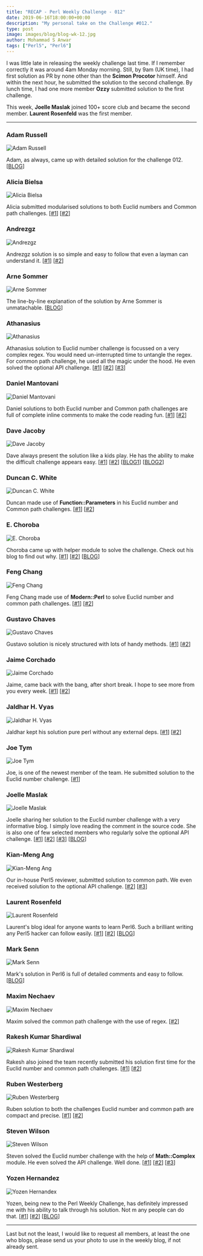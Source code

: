 ```yaml
---
title: "RECAP - Perl Weekly Challenge - 012"
date: 2019-06-16T18:00:00+00:00
description: "My personal take on the Challenge #012."
type: post
image: images/blog/blog-wk-12.jpg
author: Mohammad S Anwar
tags: ["Perl5", "Perl6"]
---
```

I was little late in releasing the weekly challenge last time. If I remember correctly it was around 4am Monday morning. Still, by 9am (UK time), I had first solution as PR by none other than the **Scimon Procotor** himself. And within the next hour, he submitted the solution to the second challenge. By lunch time, I had one more member **Ozzy** submitted solution to the first challenge.

This week, **Joelle Maslak** joined 100+ score club and became the second member. **Laurent Rosenfeld** was the first member.

***

### Adam Russell
![Adam Russell](/images/team/adam_russell.jpg)

Adam, as always, came up with detailed solution for the challenge 012. [[BLOG](https://adamcrussell.livejournal.com/4250.html)]

### Alicia Bielsa
![Alicia Bielsa](/images/team/alicia_bielsa.jpg)

Alicia submitted modularised solutions to both Euclid numbers and Common path challenges. [[#1](https://github.com/manwar/perlweeklychallenge-club/blob/master/challenge-012/alicia-bielsa/perl5/ch-1.pl)] [[#2](https://github.com/manwar/perlweeklychallenge-club/blob/master/challenge-012/alicia-bielsa/perl5/ch-2.pl)]

### Andrezgz
![Andrezgz](/images/team/user.jpg)

Andrezgz solution is so simple and easy to follow that even a layman can understand it. [[#1](https://github.com/manwar/perlweeklychallenge-club/blob/master/challenge-012/andrezgz/perl5/ch-1.pl)] [[#2](https://github.com/manwar/perlweeklychallenge-club/blob/master/challenge-012/andrezgz/perl5/ch-2.pl)]

### Arne Sommer
![Arne Sommer](/images/team/arne-sommer.jpg)

The line-by-line explanation of the solution by Arne Sommer is unmatachable. [[BLOG](https://perl6.eu/euclid-path.html)]

### Athanasius
![Athanasius](/images/team/athanasius.jpg)

Athanasius solution to Euclid number challenge is focussed on a very complex regex. You would need un-interrupted time to untangle the regex. For common path challenge, he used all the magic under the hood. He even solved the optional API challenge. [[#1](https://github.com/manwar/perlweeklychallenge-club/blob/master/challenge-012/athanasius/perl5/ch-1.pl)] [[#2](https://github.com/manwar/perlweeklychallenge-club/blob/master/challenge-012/athanasius/perl5/ch-2.pl)] [[#3](https://github.com/manwar/perlweeklychallenge-club/blob/master/challenge-012/athanasius/perl5/ch-3.pl)]

### Daniel Mantovani
![Daniel Mantovani](/images/team/daniel_mantovani.jpg)

Daniel solutions to both Euclid number and Common path challenges are full of complete inline comments to make the code reading fun. [[#1](https://github.com/manwar/perlweeklychallenge-club/blob/master/challenge-012/daniel-mantovani/perl5/ch-1.pl)] [[#2](https://github.com/manwar/perlweeklychallenge-club/blob/master/challenge-012/daniel-mantovani/perl5/ch-2.pl)]

### Dave Jacoby
![Dave Jacoby](/images/team/user.jpg)

Dave always present the solution like a kids play. He has the ability to make the difficult challenge appears easy. [[#1](https://github.com/manwar/perlweeklychallenge-club/blob/master/challenge-012/dave-jacoby/perl5/ch-1.pl)] [[#2](https://github.com/manwar/perlweeklychallenge-club/blob/master/challenge-012/dave-jacoby/perl5/ch-2.pl)] [[BLOG1](https://jacoby.github.io//2019/06/12/euclid-and-reduce.html)] [[BLOG2](https://jacoby.github.io//2019/06/11/common-paths-and-an-issue-with-postderef.html)]

### Duncan C. White
![Duncan C. White](/images/team/duncan_white.jpg)

Duncan made use of **Function::Parameters** in his Euclid number and Common path challenges. [[#1](https://github.com/manwar/perlweeklychallenge-club/blob/master/challenge-012/duncan-c-white/perl5/ch-1.pl)] [[#2](https://github.com/manwar/perlweeklychallenge-club/blob/master/challenge-012/duncan-c-white/perl5/ch-2.pl)]

### E. Choroba
![E. Choroba](/images/team/e-choroba.jpg)

Choroba came up with helper module to solve the challenge. Check out his blog to find out why. [[#1](https://github.com/manwar/perlweeklychallenge-club/blob/master/challenge-012/e-choroba/perl5/ch-1.pl)] [[#2](https://github.com/manwar/perlweeklychallenge-club/blob/master/challenge-012/e-choroba/perl5/ch-2.pl)] [[BLOG](http://blogs.perl.org/users/e_choroba/2019/06/perl-weekly-challenge-012-non-prime-euclid-numbers-and-the-common-path.html)]

### Feng Chang
![Feng Chang](/images/team/user.jpg)

Feng Chang made use of **Modern::Perl** to solve Euclid number and common path challenges. [[#1](https://github.com/manwar/perlweeklychallenge-club/blob/master/challenge-012/feng-chang/perl5/ch-1.pl)] [[#2](https://github.com/manwar/perlweeklychallenge-club/blob/master/challenge-012/feng-chang/perl5/ch-2.pl)]

### Gustavo Chaves
![Gustavo Chaves](/images/team/gustavo-chaves.jpg)

Gustavo solution is nicely structured with lots of handy methods. [[#1](https://github.com/manwar/perlweeklychallenge-club/blob/master/challenge-012/gustavo-chaves/perl5/ch-1.pl)] [[#2](https://github.com/manwar/perlweeklychallenge-club/blob/master/challenge-012/gustavo-chaves/perl5/ch-2.pl)]

### Jaime Corchado
![Jaime Corchado](/images/team/user.jpg)

Jaime, came back with the bang, after short break. I hope to see more from you every week. [[#1](https://github.com/manwar/perlweeklychallenge-club/blob/master/challenge-012/jaime/perl5/ch-1.pl)] [[#2](https://github.com/manwar/perlweeklychallenge-club/blob/master/challenge-012/jaime/perl5/ch-2.pl)]

### Jaldhar H. Vyas
![Jaldhar H. Vyas](/images/team/jaldhar_vyas.jpg)

Jaldhar kept his solution pure perl without any external deps. [[#1](https://github.com/manwar/perlweeklychallenge-club/blob/master/challenge-012/jaldhar-h-vyas/perl5/ch-1.pl)] [[#2](https://github.com/manwar/perlweeklychallenge-club/blob/master/challenge-012/jaldhar-h-vyas/perl5/ch-2.pl)]

### Joe Tym
![Joe Tym](/images/team/user.jpg)

Joe, is one of the newest member of the team. He submitted solution to the Euclid number challenge. [[#1](https://github.com/manwar/perlweeklychallenge-club/blob/master/challenge-012/joe-tym/perl5/ch-1.pl)]

### Joelle Maslak
![Joelle Maslak](/images/team/joelle_maslak.jpg)

Joelle sharing her solution to the Euclid number challenge with a very informative blog. I simply love reading the comment in the source code. She is also one of few selected members who regularly solve the optional API challenge. [[#1](https://github.com/manwar/perlweeklychallenge-club/blob/master/challenge-012/joelle-maslak/perl5/ch-1.pl)] [[#2](https://github.com/manwar/perlweeklychallenge-club/blob/master/challenge-012/joelle-maslak/perl5/ch-2.pl)] [[#3](https://github.com/manwar/perlweeklychallenge-club/blob/master/challenge-012/joelle-maslak/perl5/ch-3.pl)] [[BLOG](https://digitalbarbedwire.com/2019/06/16/perl-weekly-challenge-12-euclid-numbers/)]

### Kian-Meng Ang
![Kian-Meng Ang](/images/team/user.jpg)

Our in-house Perl5 reviewer, submitted solution to common path. We even received solution to the optional API challenge. [[#2](https://github.com/manwar/perlweeklychallenge-club/tree/master/challenge-012/kian-meng-ang/perl5/ch-2.pl)] [[#3](https://github.com/manwar/perlweeklychallenge-club/tree/master/challenge-012/kian-meng-ang/perl5/ch-3.pl)]

### Laurent Rosenfeld
![Laurent Rosenfeld](/images/team/laurent_rosenfeld.jpg)

Laurent's blog ideal for anyone wants to learn Perl6. Such a brilliant writing any Perl5 hacker can follow easily. [[#1](https://github.com/manwar/perlweeklychallenge-club/blob/master/challenge-012/laurent-rosenfeld/perl5/ch-1.pl)] [[#2](https://github.com/manwar/perlweeklychallenge-club/blob/master/challenge-012/laurent-rosenfeld/perl5/ch-2.pl)] [[BLOG](http://blogs.perl.org/users/laurent_r/2019/06/perl-weekly-challenge-12-euclids-numbers-and-directories.html)]

### Mark Senn
![Mark Senn](/images/team/mark_senn.jpg)

Mark's solution in Perl6 is full of detailed comments and easy to follow. [[BLOG](https://engineering.purdue.edu/~mark/pwc-012.pdf)]

### Maxim Nechaev
![Maxim Nechaev](/images/team/maxim-nechaev.jpg)

Maxim solved the common path challenge with the use of regex. [[#2](https://github.com/manwar/perlweeklychallenge-club/blob/master/challenge-012/maxim-nechaev/perl5/ch-2.pl)]

### Rakesh Kumar Shardiwal
![Rakesh Kumar Shardiwal](/images/team/user.jpg)

Rakesh also joined the team recently submitted his solution first time for the Euclid number and common path challenges. [[#1](https://github.com/manwar/perlweeklychallenge-club/blob/master/challenge-012/shardiwal/perl5/ch-1.pl)] [[#2](https://github.com/manwar/perlweeklychallenge-club/blob/master/challenge-012/shardiwal/perl5/ch-2.pl)]

### Ruben Westerberg
![Ruben Westerberg](/images/team/user.jpg)

Ruben solution to both the challenges Euclid number and common path are compact and precise. [[#1](https://github.com/manwar/perlweeklychallenge-club/blob/master/challenge-012/ruben-westerberg/perl5/ch-1.pl)] [[#2](https://github.com/manwar/perlweeklychallenge-club/blob/master/challenge-012/ruben-westerberg/perl5/ch-2.pl)]

### Steven Wilson
![Steven Wilson](/images/team/user.jpg)

Steven solved the Euclid number challenge with the help of **Math::Complex** module. He even solved the API challenge. Well done. [[#1](https://github.com/manwar/perlweeklychallenge-club/blob/master/challenge-012/steven-wilson/perl5/ch-1.pl)] [[#2](https://github.com/manwar/perlweeklychallenge-club/blob/master/challenge-012/steven-wilson/perl5/ch-2.pl)] [[#3](https://github.com/manwar/perlweeklychallenge-club/blob/master/challenge-012/steven-wilson/perl5/ch-3.pl)]

### Yozen Hernandez
![Yozen Hernandex](/images/team/user.jpg)

Yozen, being new to the Perl Weekly Challenge, has definitely impressed me with his ability to talk through his solution. Not m    any people can do that. [[#1](https://github.com/manwar/perlweeklychallenge-club/blob/master/challenge-012/yozen-hernandez/perl5/ch-1.pl)] [[#2](https://github.com/manwar/perlweeklychallenge-club/blob/master/challenge-012/yozen-hernandez/perl5/ch-2.pl)] [[BLOG](https://yzhernand.github.io/posts/perl-weekly-challenge-12/)]

***

Last but not the least,  I would like to request all members, at least the one who blogs, please send us your photo to use in the weekly blog, if not already sent.
